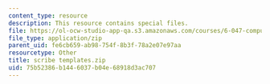 ```yaml
---
content_type: resource
description: This resource contains special files.
file: https://ol-ocw-studio-app-qa.s3.amazonaws.com/courses/6-047-computational-biology-fall-2015/75b52386b1446037b04e68918d3ac707_scribe%20templates.zip
file_type: application/zip
parent_uid: fe6cb659-ab98-754f-8b3f-78a2e07e97aa
resourcetype: Other
title: scribe templates.zip
uid: 75b52386-b144-6037-b04e-68918d3ac707
---
```

